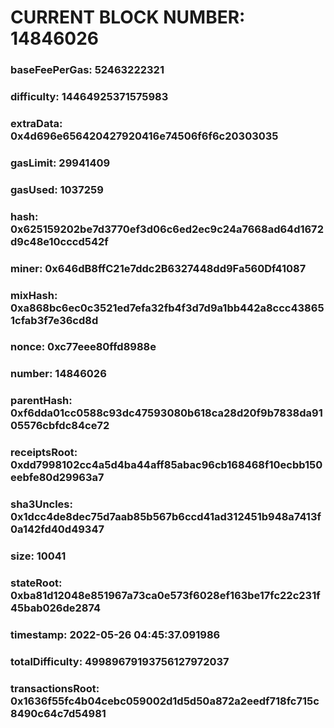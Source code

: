 # CURRENT BLOCK NUMBER: 14846026

### baseFeePerGas: 52463222321
### difficulty: 14464925371575983
### extraData: 0x4d696e656420427920416e74506f6f6c20303035
### gasLimit: 29941409
### gasUsed: 1037259
### hash: 0x625159202be7d3770ef3d06c6ed2ec9c24a7668ad64d1672d9c48e10cccd542f
### miner: 0x646dB8ffC21e7ddc2B6327448dd9Fa560Df41087
### mixHash: 0xa868bc6ec0c3521ed7efa32fb4f3d7d9a1bb442a8ccc438651cfab3f7e36cd8d
### nonce: 0xc77eee80ffd8988e
### number: 14846026
### parentHash: 0xf6dda01cc0588c93dc47593080b618ca28d20f9b7838da9105576cbfdc84ce72
### receiptsRoot: 0xdd7998102cc4a5d4ba44aff85abac96cb168468f10ecbb150eebfe80d29963a7
### sha3Uncles: 0x1dcc4de8dec75d7aab85b567b6ccd41ad312451b948a7413f0a142fd40d49347
### size: 10041
### stateRoot: 0xba81d12048e851967a73ca0e573f6028ef163be17fc22c231f45bab026de2874
### timestamp: 2022-05-26 04:45:37.091986
### totalDifficulty: 49989679193756127972037
### transactionsRoot: 0x1636f55fc4b04cebc059002d1d5d50a872a2eedf718fc715c8490c64c7d54981
